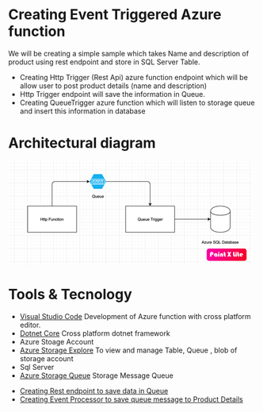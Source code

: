 # Creating Event Triggered Azure function

We will be creating a simple sample which takes Name and description of product using rest endpoint and store in SQL Server Table.

-   Creating Http Trigger (Rest Api) azure function endpoint which will be allow user to post product details (name and description)
-   Http Trigger endpoint will save the information in Queue.
-   Creating QueueTrigger azure function which will listen to storage queue and insert this information in database

# Architectural diagram

![N|Solid](image/ArchitecturalDiagram.png)


# Tools & Tecnology 

* [Visual Studio Code](https://docs.microsoft.com/en-us/azure/azure-functions/functions-create-first-function-vs-code) Development of Azure function with cross platform editor.
* [Dotnet Core](https://dotnet.microsoft.com/download) Cross platform dotnet framework
* Azure Stoage Account
* [Azure Storage Explore](https://azure.microsoft.com/en-us/features/storage-explorer/) To view and manage Table, Queue , blob of storage account
* Sql Server
* [Azure Storage Queue](https://docs.microsoft.com/en-us/azure/storage/queues/storage-queues-introduction) Storage Message Queue


- [Creating Rest endpoint to save data in Queue](Docs/HttpTrigger.md)
- [Creating Event Processor to save queue message to Product Details](Docs/EventProcessor.md)



